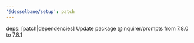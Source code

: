 ```yaml
---
'@desselbane/setup': patch
---
```


deps: [patch|dependencies] Update package @inquirer/prompts from 7.8.0 to 7.8.1
